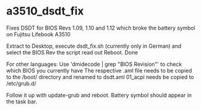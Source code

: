 # a3510_dsdt_fix
Fixes DSDT for BIOS Revs 1.09, 1.10 and 1.12 which broke the battery symbol on Fujitsu Lifebook A3510

Extract to Desktop, execute dsdt_fix.sh (currently only in German) and select the BIOS Rev the script read out
Reboot. 
Done

For other languages:
Use 'dmidecode | grep "BIOS Revision"' to check which BIOS you currently have
The respective .aml file needs to be copied to the /boot/ directory and renamed to dsdt.aml
01_acpi needs be copied to /etc/grub.d/

Follow it up with update-grub and reboot. Battery symbol should appear in the task bar.
